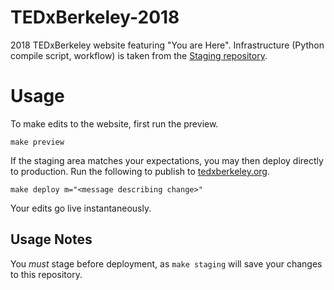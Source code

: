 # TEDxBerkeley-2018
2018 TEDxBerkeley website featuring "You are Here". Infrastructure (Python compile script, workflow) is taken from the [Staging repository](github.com/alvinwan/staging).

# Usage

To make edits to the website, first run the preview.

    make preview

If the staging area matches your expectations, you may then deploy
directly to production. Run the following to publish to
[tedxberkeley.org](http://tedxberkeley.org).

    make deploy m="<message describing change>"

Your edits go live instantaneously.

## Usage Notes

You *must* stage before deployment, as `make staging` will save your
changes to this repository.
